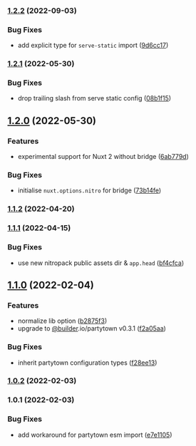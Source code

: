 

### [1.2.2](https://github.com/nuxt-community/partytown-module/compare/1.2.1...1.2.2) (2022-09-03)


### Bug Fixes

* add explicit type for `serve-static` import ([9d6cc17](https://github.com/nuxt-community/partytown-module/commit/9d6cc17b1a7388a52c06e4a48dca08e513c6a097))

### [1.2.1](https://github.com/nuxt-modules/partytown/compare/1.2.0...1.2.1) (2022-05-30)


### Bug Fixes

* drop trailing slash from serve static config ([08b1f15](https://github.com/nuxt-modules/partytown/commit/08b1f15e13d2b8552ee8e175b684e0224c08cbd7))

## [1.2.0](https://github.com/nuxt-modules/partytown/compare/1.1.2...1.2.0) (2022-05-30)


### Features

* experimental support for Nuxt 2 without bridge ([6ab779d](https://github.com/nuxt-modules/partytown/commit/6ab779d64068ef9a72b1f72fc704a8debfd37258))


### Bug Fixes

* initialise `nuxt.options.nitro` for bridge ([73b14fe](https://github.com/nuxt-modules/partytown/commit/73b14fe38de1a791abb69bc3c5424cf02852286f))

### [1.1.2](https://github.com/nuxt-modules/partytown/compare/1.1.1...1.1.2) (2022-04-20)

### [1.1.1](https://github.com/nuxt-modules/partytown/compare/1.1.0...1.1.1) (2022-04-15)


### Bug Fixes

* use new nitropack public assets dir & `app.head` ([bf4cfca](https://github.com/nuxt-modules/partytown/commit/bf4cfca4df10a009abf2c16bfc7edf7be0a4efeb))

## [1.1.0](https://github.com/nuxt-modules/partytown/compare/1.0.2...1.1.0) (2022-02-04)


### Features

* normalize lib option ([b2875f3](https://github.com/nuxt-modules/partytown/commit/b2875f3c511866d6f355f611797178c2e4cdaaf3))
* upgrade to [@builder](https://github.com/builder).io/partytown v0.3.1 ([f2a05aa](https://github.com/nuxt-modules/partytown/commit/f2a05aaf8ce4f332416cc5a7891e189763956380))


### Bug Fixes

* inherit partytown configuration types ([f28ee13](https://github.com/nuxt-modules/partytown/commit/f28ee13a009a515e87ad17700b07388de765a247))

### [1.0.2](https://github.com/nuxt-modules/partytown/compare/1.0.1...1.0.2) (2022-02-03)

### 1.0.1 (2022-02-03)


### Bug Fixes

* add workaround for partytown esm import ([e7e1105](https://github.com/nuxt-modules/partytown/commit/e7e1105295f4e14d2cdde1ab447b7ef06b02e2c4))